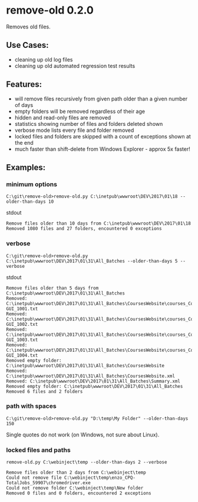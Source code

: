 # remove-old 0.2.0
Removes old files.

## Use Cases:
* cleaning up old log files
* cleaning up old automated regression test results

## Features:
* will remove files recursively from given path older than a given number of days
* empty folders will be removed regardless of their age
* hidden and read-only files are removed
* statistics showing number of files and folders deleted shown
* verbose mode lists every file and folder removed
* locked files and folders are skipped with a count of exceptions shown at the end
* much faster than shift-delete from Windows Explorer - approx 5x faster!

## Examples:

### minimum options
```
C:\git\remove-old>remove-old.py C:\inetpub\wwwroot\DEV\2017\01\18 --older-than-days 10
```

stdout
```
Remove files older than 10 days from C:\inetpub\wwwroot\DEV\2017\01\18
Removed 1080 files and 27 folders, encountered 0 exceptions
```

### verbose
```
C:\git\remove-old>remove-old.py C:\inetpub\wwwroot\DEV\2017\01\31\All_Batches --older-than-days 5 --verbose
```

stdout
```
Remove files older than 5 days from C:\inetpub\wwwroot\DEV\2017\01\31\All_Batches
Removed: C:\inetpub\wwwroot\DEV\2017\01\31\All_Batches\CoursesWebsite\courses_CoursesHome-GUI_1001.txt
Removed: C:\inetpub\wwwroot\DEV\2017\01\31\All_Batches\CoursesWebsite\courses_CoursesHome-GUI_1002.txt
Removed: C:\inetpub\wwwroot\DEV\2017\01\31\All_Batches\CoursesWebsite\courses_CoursesHome-GUI_1003.txt
Removed: C:\inetpub\wwwroot\DEV\2017\01\31\All_Batches\CoursesWebsite\courses_CoursesHome-GUI_1004.txt
Removed empty folder: C:\inetpub\wwwroot\DEV\2017\01\31\All_Batches\CoursesWebsite
Removed: C:\inetpub\wwwroot\DEV\2017\01\31\All_Batches\CoursesWebsite.xml
Removed: C:\inetpub\wwwroot\DEV\2017\01\31\All_Batches\Summary.xml
Removed empty folder: C:\inetpub\wwwroot\DEV\2017\01\31\All_Batches
Removed 6 files and 2 folders
```

### path with spaces

```
C:\git\remove-old>remove-old.py "D:\temp\My Folder" --older-than-days 150
```

Single quotes do not work (on Windows, not sure about Linux).

### locked files and paths

```
remove-old.py C:\webinject\temp --older-than-days 2 --verbose
```

```
Remove files older than 2 days from C:\webinject\temp
Could not remove file C:\webinject\temp\enzo_CPQ-TotalJobs_59907\chromedriver.exe
Could not remove folder C:\webinject\temp\New folder
Removed 0 files and 0 folders, encountered 2 exceptions
```